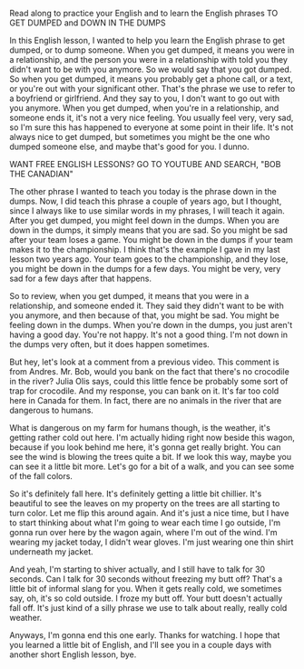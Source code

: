 Read along to practice your English and to learn the English phrases TO GET DUMPED and DOWN IN THE DUMPS

In this English lesson, I wanted to help you learn the English phrase to get dumped, or to dump someone. When you get dumped, it means you were in a relationship, and the person you were in a relationship with told you they didn't want to be with you anymore. So we would say that you got dumped. So when you get dumped, it means you probably get a phone call, or a text, or you're out with your significant other. That's the phrase we use to refer to a boyfriend or girlfriend. And they say to you, I don't want to go out with you anymore. When you get dumped, when you're in a relationship, and someone ends it, it's not a very nice feeling. You usually feel very, very sad, so I'm sure this has happened to everyone at some point in their life. It's not always nice to get dumped, but sometimes you might be the one who dumped someone else, and maybe that's good for you. I dunno.

WANT FREE ENGLISH LESSONS? GO TO YOUTUBE AND SEARCH, "BOB THE CANADIAN"

The other phrase I wanted to teach you today is the phrase down in the dumps. Now, I did teach this phrase a couple of years ago, but I thought, since I always like to use similar words in my phrases, I will teach it again. After you get dumped, you might feel down in the dumps. When you are down in the dumps, it simply means that you are sad. So you might be sad after your team loses a game. You might be down in the dumps if your team makes it to the championship. I think that's the example I gave in my last lesson two years ago. Your team goes to the championship, and they lose, you might be down in the dumps for a few days. You might be very, very sad for a few days after that happens.

So to review, when you get dumped, it means that you were in a relationship, and someone ended it. They said they didn't want to be with you anymore, and then because of that, you might be sad. You might be feeling down in the dumps. When you're down in the dumps, you just aren't having a good day. You're not happy. It's not a good thing. I'm not down in the dumps very often, but it does happen sometimes.

But hey, let's look at a comment from a previous video. This comment is from Andres. Mr. Bob, would you bank on the fact that there's no crocodile in the river? Julia Olis says, could this little fence be probably some sort of trap for crocodile. And my response, you can bank on it. It's far too cold here in Canada for them. In fact, there are no animals in the river that are dangerous to humans.

What is dangerous on my farm for humans though, is the weather, it's getting rather cold out here. I'm actually hiding right now beside this wagon, because if you look behind me here, it's gonna get really bright. You can see the wind is blowing the trees quite a bit. If we look this way, maybe you can see it a little bit more. Let's go for a bit of a walk, and you can see some of the fall colors.

So it's definitely fall here. It's definitely getting a little bit chillier. It's beautiful to see the leaves on my property on the trees are all starting to turn color. Let me flip this around again. And it's just a nice time, but I have to start thinking about what I'm going to wear each time I go outside, I'm gonna run over here by the wagon again, where I'm out of the wind. I'm wearing my jacket today, I didn't wear gloves. I'm just wearing one thin shirt underneath my jacket.

And yeah, I'm starting to shiver actually, and I still have to talk for 30 seconds. Can I talk for 30 seconds without freezing my butt off? That's a little bit of informal slang for you. When it gets really cold, we sometimes say, oh, it's so cold outside. I froze my butt off. Your butt doesn't actually fall off. It's just kind of a silly phrase we use to talk about really, really cold weather.

Anyways, I'm gonna end this one early. Thanks for watching. I hope that you learned a little bit of English, and I'll see you in a couple days with another short English lesson, bye.
